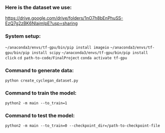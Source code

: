 ### Here is the dataset we use:
https://drive.google.com/drive/folders/1nO7h8bEnPhuSS-EzQ7g2zBK6NIajmIpE?usp=sharing

### System setup:
`~/anaconda3/envs/tf-gpu/bin/pip install imageio`
`~/anaconda3/envs/tf-gpu/bin/pip install scipy`
`~/anaconda3/envs/tf-gpu/bin/pip install click`
`cd path-to-code/FinalProject`
`conda activate tf-gpu`


### Command to generate data:
`python create_cyclegan_dataset.py`

### Command to train the model:
`python2 -m main --to_train=1`

### Command to test the model:
`python2 -m main --to_train=0 --checkpoint_dir=/path-to-checkpoint-file`
